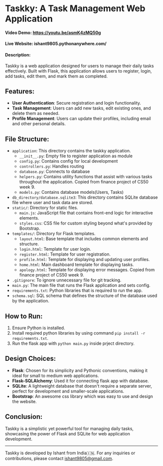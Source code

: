 # Taskky: A Task Management Web Application

#### Video Demo: https://youtu.be/asmK4zMQ50g
#### Live Website: ishant9805.pythonanywhere.com/
#### Description:
Taskky is a web application designed for users to manage their daily tasks effectively. Built with Flask, this application allows users to register, login, add tasks, edit them, and mark them as completed.

## Features:
- **User Authentication**: Secure registration and login functionality.
- **Task Management**: Users can add new tasks, edit existing ones, and delete them as needed.
- **Profile Management**: Users can update their profiles, including email and other personal details.

## File Structure:
- `application`: This directory contains the taskky application.
  - `__init__.py`: Empty file to register application as module
  - `config.py`: Contains config for local development
  - `controllers.py`: Handles routing
  - `database.py`: Connects to database
  - `helpers.py`: Contains utility functions that assist with various tasks throughout the application. Copied from finance project of CS50 week 9.
  - `models.py`: Contains database models(Users, Tasks)
- `db_directory/database.sqlite3`: This directory contains SQLite database file where user and task data are stored.
- `static/`: Directory for static files.
  - `main.js`: JavaScript file that contains front-end logic for interactive elements.
  - `styles.css`: CSS file for custom styling beyond what's provided by Bootstrap.
- `templates/`: Directory for Flask templates.
  - `layout.html`: Base template that includes common elements and structure.
  - `login.html`: Template for user login.
  - `register.html`: Template for user registration.
  - `profile.html`: Template for displaying and updating user profiles.
  - `home.html`: Main dashboard template for displaying tasks.
  - `apology.html`: Template for displaying error messages. Copied from finance project of CS50 week 9.
- `.gitignore`: To ignore unnecessary file for git tracking.
- `main.py`: The main file that runs the Flask application and sets config.
- `requirements.txt`: Python libraries that is required to run the app. 
- `schema.sql`: SQL schema that defines the structure of the database used by the application.

## How to Run:
1. Ensure Python is installed.
2. Install required python libraries by using command `pip install -r requirements.txt`.
3. Run the flask app with `python main.py` inside prject directory.

## Design Choices:
- **Flask**: Chosen for its simplicity and Pythonic conventions, making it ideal for small to medium web applications.
- **Flask-SQLAlchemy**: Used it for connecting flask app with database.
- **SQLite**: A lightweight database that doesn't require a separate server, perfect for development and smaller-scale applications.
- **Bootstrap**: An awesome css library which was easy to use and design the website.

## Conclusion:
Taskky is a simplistic yet powerful tool for managing daily tasks, showcasing the power of Flask and SQLite for web application development.

---

Taskky is developed by Ishant from India🇮🇳. For any inquiries or contributions, please contact ishant9805@gmail.com.
